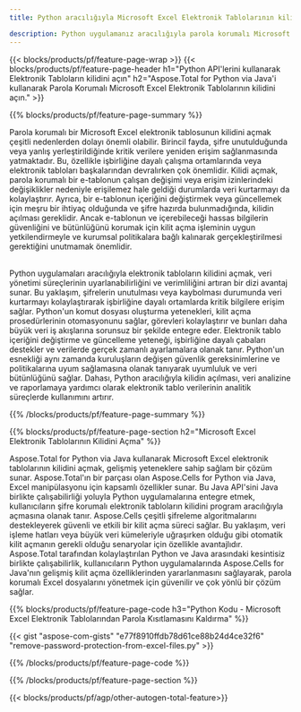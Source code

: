 ```yaml
---
title: Python aracılığıyla Microsoft Excel Elektronik Tablolarının kilidini açın 

description: Python uygulamanız aracılığıyla parola korumalı Microsoft Excel elektronik tablolarının kilidini açın.
---
```


{{< blocks/products/pf/feature-page-wrap >}}
{{< blocks/products/pf/feature-page-header h1="Python API'lerini kullanarak Elektronik Tabloların kilidini açın" h2="Aspose.Total for Python via Java'i kullanarak Parola Korumalı Microsoft Excel Elektronik Tablolarının kilidini açın." >}}

{{% blocks/products/pf/feature-page-summary %}}

Parola korumalı bir Microsoft Excel elektronik tablosunun kilidini açmak çeşitli nedenlerden dolayı önemli olabilir. Birincil fayda, şifre unutulduğunda veya yanlış yerleştirildiğinde kritik verilere yeniden erişim sağlanmasında yatmaktadır. Bu, özellikle işbirliğine dayalı çalışma ortamlarında veya elektronik tabloları başkalarından devralırken çok önemlidir. Kilidi açmak, parola korumalı bir e-tablonun çalışan değişimi veya erişim izinlerindeki değişiklikler nedeniyle erişilemez hale geldiği durumlarda veri kurtarmayı da kolaylaştırır. Ayrıca, bir e-tablonun içeriğini değiştirmek veya güncellemek için meşru bir ihtiyaç olduğunda ve şifre hazırda bulunmadığında, kilidin açılması gereklidir. Ancak e-tablonun ve içerebileceği hassas bilgilerin güvenliğini ve bütünlüğünü korumak için kilit açma işleminin uygun yetkilendirmeyle ve kurumsal politikalara bağlı kalınarak gerçekleştirilmesi gerektiğini unutmamak önemlidir.<br /><br />


Python uygulamaları aracılığıyla elektronik tabloların kilidini açmak, veri yönetimi süreçlerinin uyarlanabilirliğini ve verimliliğini artıran bir dizi avantaj sunar. Bu yaklaşım, şifrelerin unutulması veya kaybolması durumunda veri kurtarmayı kolaylaştırarak işbirliğine dayalı ortamlarda kritik bilgilere erişim sağlar. Python'un komut dosyası oluşturma yetenekleri, kilit açma prosedürlerinin otomasyonunu sağlar, görevleri kolaylaştırır ve bunları daha büyük veri iş akışlarına sorunsuz bir şekilde entegre eder. Elektronik tablo içeriğini değiştirme ve güncelleme yeteneği, işbirliğine dayalı çabaları destekler ve verilerde gerçek zamanlı ayarlamalara olanak tanır. Python'un esnekliği aynı zamanda kuruluşların değişen güvenlik gereksinimlerine ve politikalarına uyum sağlamasına olanak tanıyarak uyumluluk ve veri bütünlüğünü sağlar. Dahası, Python aracılığıyla kilidin açılması, veri analizine ve raporlamaya yardımcı olarak elektronik tablo verilerinin analitik süreçlerde kullanımını artırır.

{{% /blocks/products/pf/feature-page-summary  %}}


{{% blocks/products/pf/feature-page-section  h2="Microsoft Excel Elektronik Tablolarının Kilidini Açma" %}}

Aspose.Total for Python via Java kullanarak Microsoft Excel elektronik tablolarının kilidini açmak, gelişmiş yeteneklere sahip sağlam bir çözüm sunar. Aspose.Total'ın bir parçası olan Aspose.Cells for Python via Java, Excel manipülasyonu için kapsamlı özellikler sunar. Bu Java API'sini Java birlikte çalışabilirliği yoluyla Python uygulamalarına entegre etmek, kullanıcıların şifre korumalı elektronik tabloların kilidini program aracılığıyla açmasına olanak tanır. Aspose.Cells çeşitli şifreleme algoritmalarını destekleyerek güvenli ve etkili bir kilit açma süreci sağlar. Bu yaklaşım, veri işleme hatları veya büyük veri kümeleriyle uğraşırken olduğu gibi otomatik kilit açmanın gerekli olduğu senaryolar için özellikle avantajlıdır. Aspose.Total tarafından kolaylaştırılan Python ve Java arasındaki kesintisiz birlikte çalışabilirlik, kullanıcıların Python uygulamalarında Aspose.Cells for Java'nın gelişmiş kilit açma özelliklerinden yararlanmasını sağlayarak, parola korumalı Excel dosyalarını yönetmek için güvenilir ve çok yönlü bir çözüm sağlar.

{{% blocks/products/pf/feature-page-code h3="Python Kodu - Microsoft Excel Elektronik Tablolarından Parola Kısıtlamasını Kaldırma" %}}

{{< gist "aspose-com-gists" "e77f8910ffdb78d61ce88b24d4ce32f6" "remove-password-protection-from-excel-files.py" >}}

{{% /blocks/products/pf/feature-page-code  %}}

{{% /blocks/products/pf/feature-page-section %}}

{{< blocks/products/pf/agp/other-autogen-total-feature>}}